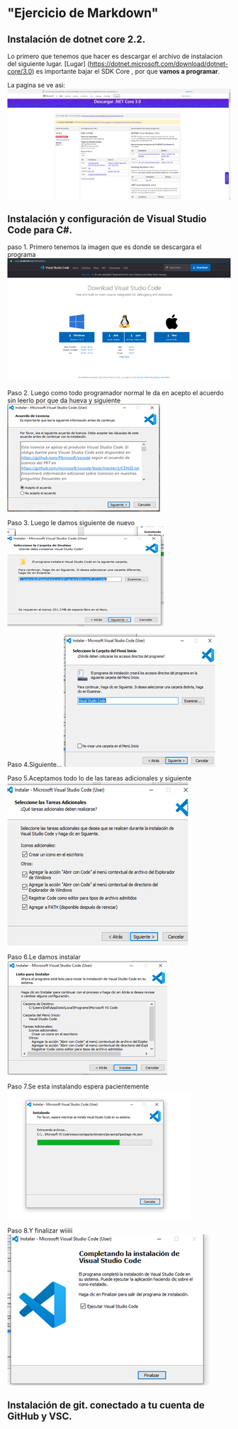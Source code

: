 
# "Ejercicio de Markdown"

## Instalación de dotnet core 2.2.
Lo primero que tenemos que hacer es
descargar el archivo de instalacion del siguiente lugar.
[Lugar] (https://dotnet.microsoft.com/download/dotnet-core/3.0)
es importante bajar el SDK Core , por que **vamos a programar**.

La pagina se ve asi:
![sadsa](./img/1.PNG)

## Instalación y configuración de Visual Studio Code para C#.
paso 1. Primero tenemos la imagen que es donde se descargara el programa 
![sadsa](./img/1.11.png)

Paso 2. Luego como todo programador normal le da en acepto el acuerdo sin leerlo por que da hueva y siguiente
![sadsa](./img/2.png)

Paso 3. Luego le damos siguiente de nuevo
![sadsa](./img/3.png)

Paso 4.Siguiente...
![sadsa](./img/4.png)

Paso 5.Aceptamos todo lo de las tareas adicionales y siguiente
![sadsa](./img/5.png)

Paso 6.Le damos instalar
![sadsa](./img/6.png)

Paso 7.Se esta instalando espera pacientemente 
![sadsa](./img/7.png)

Paso 8.Y finalizar wiiiii
![sadsa](./img/8.png)

## Instalación de git. conectado a tu cuenta de GitHub y VSC.